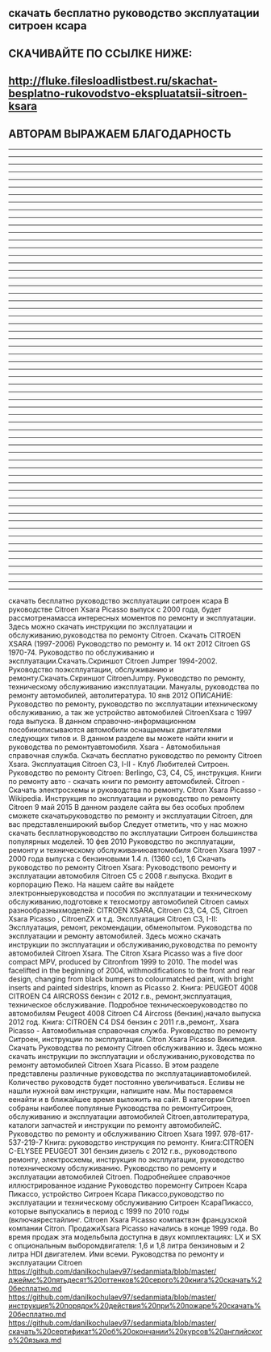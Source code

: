 скачать бесплатно руководство эксплуатации ситроен ксара
--------------------------------------------------
СКАЧИВАЙТЕ ПО ССЫЛКЕ НИЖЕ:
--------------------------------------------------
http://fluke.filesloadlistbest.ru/skachat-besplatno-rukovodstvo-ekspluatatsii-sitroen-ksara
--------------------------------------------------
АВТОРАМ ВЫРАЖАЕМ БЛАГОДАРНОСТЬ
--------------------------------------------------
--------------------------------------------------
--------------------------------------------------
--------------------------------------------------
--------------------------------------------------
--------------------------------------------------
--------------------------------------------------
--------------------------------------------------
--------------------------------------------------
--------------------------------------------------
--------------------------------------------------
--------------------------------------------------
--------------------------------------------------
--------------------------------------------------
--------------------------------------------------
--------------------------------------------------
--------------------------------------------------
--------------------------------------------------
--------------------------------------------------
--------------------------------------------------
--------------------------------------------------
--------------------------------------------------
--------------------------------------------------
--------------------------------------------------
--------------------------------------------------
--------------------------------------------------
--------------------------------------------------
--------------------------------------------------
--------------------------------------------------
--------------------------------------------------
--------------------------------------------------
--------------------------------------------------
--------------------------------------------------
--------------------------------------------------
--------------------------------------------------
--------------------------------------------------
--------------------------------------------------
--------------------------------------------------
--------------------------------------------------
--------------------------------------------------
--------------------------------------------------
--------------------------------------------------
--------------------------------------------------
--------------------------------------------------
--------------------------------------------------
--------------------------------------------------
--------------------------------------------------
--------------------------------------------------
--------------------------------------------------
--------------------------------------------------
--------------------------------------------------
--------------------------------------------------
--------------------------------------------------
--------------------------------------------------
--------------------------------------------------
--------------------------------------------------
--------------------------------------------------
--------------------------------------------------
--------------------------------------------------
--------------------------------------------------
скачать бесплатно руководство эксплуатации ситроен ксара В руководстве Citroen Xsara Picasso выпуск с 2000 года, будет рассмотренамасса интересных моментов по ремонту и эксплуатации. Здесь можно скачать инструкции по эксплуатации и обслуживанию,руководства по ремонту Citroen. Скачать CITROEN XSARA (1997-2006) Руководство по ремонту и. 14 окт 2012  Citroen GS 1970-74. Руководство по обслуживанию и эксплуатации.Скачать.Cкриншот Citroen Jumper 1994-2002. Руководство поэксплуатации, обслуживанию и ремонту.Скачать.Cкриншот CitroenJumpy. Руководство по ремонту, техническому обслуживанию иэксплуатации. Мануалы, руководства по ремонту автомобилей, автолитература. 10 янв 2012  ОПИСАНИЕ: Руководство по ремонту, руководство по эксплуатации итехническому обслуживанию, а так же устройство автомобилей CitroenXsara с 1997 года выпуска. В данном справочно-информационном пособииописываются автомобили оснащаемых двигателями следующих типов и. В данном разделе вы можете найти книги и руководства по ремонтуавтомобиля. Xsara - Автомобильная справочная служба. Скачать бесплатно руководство по ремонту Citroen Xsara. Эксплуатация Citroen C3, I-II - Клуб Любителей Ситроен. Руководство по ремонту Citroen: Berlingo, C3, C4, C5, инструкция. Книги по ремонту авто - скачать книги по ремонту автомобилей. Citroen - Скачать электросхемы и руководства по ремонту. Citron Xsara Picasso - Wikipedia. Инструкция по эксплуатации и руководство по ремонту Citroen
9 май 2015  В данном разделе сайта вы без особых проблем сможете скачатьруководство по ремонту и эксплуатации Citroen, для вас представленширокий выбор  Следует отметить, что у нас можно скачать бесплатноруководство по эксплуатации Ситроен большинства популярных моделей. 10 фев 2010  Руководство по эксплуатации, ремонту и техническому обслуживаниюавтомобиля Citroen Xsara 1997 - 2000 года выпуска с бензиновыми 1.4 л. (1360 cc), 1,6  Скачать руководство по ремонту Citroen Xsara:  Руководствопо ремонту и эксплуатации автомобиля Citroen C5 с 2008 г.выпуска. Входит в корпорацию Пежо. На нашем сайте вы найдете электронныеруководства и пособия по эксплуатации и техническому обслуживанию,подготовке к техосмотру автомобилей Citroen самых разнообразныхмоделей: CITROEN XSARA, Citroen С3, С4, С5, Citroen Xsara Picasso , CitroenZX и т.д. Эксплуатация Citroen C3, I-II: Эксплуатация, ремонт, рекомендации, обменопытом. Руководства по эксплуатации и ремонту автомобилей. Здесь можно скачать инструкции по эксплуатации и обслуживанию,руководства по ремонту автомобилей Citroen Xsara. The Citron Xsara Picasso was a five door compact MPV, produced by Citronfrom 1999 to 2010. The model was facelifted in the beginning of 2004, withmodifications to the front and rear design, changing from black bumpers to colourmatched paint, with bright inserts and painted sidestrips, known as Picasso 2. Книга: PEUGEOT 4008  CITROEN C4 AIRCROSS бензин с 2012 г.в., ремонт,эксплуатация, техническое обслуживание. Подробное техническоеруководство по автомобилям Peugeot 4008  Citroen C4 Aircross (бензин),начало выпуска  2012 год. Книга: CITROEN C4  DS4 бензин с 2011 г.в.,ремонт,. Xsara Picasso - Автомобильная справочная служба. Руководство по ремонту Ситроен, инструкции по эксплуатации. Citron Xsara Picasso  Википедия. Скачать Руководства по ремонту Citroen обслуживанию и. Здесь можно скачать инструкции по эксплуатации и обслуживанию,руководства по ремонту автомобилей Citroen Xsara Picasso. В этом разделе представлены различные руководства по эксплуатацииавтомобилей. Количество руководств будет постоянно увеличиваться. Есливы не нашли нужной вам инструкции, напишите нам. Мы постараемся еенайти и в ближайшее время выложить на сайт. В категории Citroen собраны наиболее популяные Руководства по ремонтуСитроен, обслуживанию и эксплуатации автомобилей Citroen,автолитература, каталоги запчастей и инструкции по ремонту автомобилейС.
Руководство по ремонту и обслуживанию Citroen Xsara 1997. 978-617-537-219-7 Книга: руководство  инструкция по ремонту. Книга:CITROEN C-ELYSEE  PEUGEOT 301 бензин  дизель с 2012 г.в., руководствопо ремонту, электросхемы, инструкция по эксплуатации, руководство потехническому обслуживанию. Руководство по ремонту и эксплуатации автомобилей Citroen. Подробнейшее справочное иллюстрированное издание Руководство поремонту Ситроен Ксара Пикассо, устройство Ситроен Ксара Пикассо,руководство по эксплуатации и техническому обслуживанию Ситроен КсараПикассо, которые выпускались в период с 1999 по 2010 годы (включаярестайлинг. Citroen Xsara Picasso  компактвэн французской компании Citron. ПродажиXsara Picasso начались в конце 1999 года. Во время продаж эта модельбыла доступна в двух комплектациях: LX и SX с опциональным выборомдвигателя: 1,6 и 1,8 литра бензиновым и 2 литра HDI двигателем. Ими всеми. Руководства по ремонту и эксплуатации Citroen
https://github.com/danilkochulaev97/sedanmiata/blob/master/джеймс%20пятьдесят%20оттенков%20серого%20книга%20скачать%20бесплатно.md
https://github.com/danilkochulaev97/sedanmiata/blob/master/инструкция%20порядок%20действия%20при%20пожаре%20скачать%20бесплатно.md
https://github.com/danilkochulaev97/sedanmiata/blob/master/скачать%20сертификат%20об%20окончании%20курсов%20английского%20языка.md